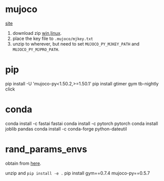 # mujoco
[site](https://www.roboti.us/index.html)
1. download zip [win](https://www.roboti.us/download/mjpro150_win64.zip),[linux](https://www.roboti.us/download/mjpro150_linux.zip).
2. place the key file to `.mujoco/mjkey.txt`
3. unzip to wherever, but need to set `MUJOCO_PY_MJKEY_PATH` and `MUJOCO_PY_MJPRO_PATH`.
# pip
pip install -U 'mujoco-py<1.50.2,>=1.50.1'
pip install gtimer gym tb-nightly click
# conda
conda install -c fastai fastai
conda install -c pytorch pytorch
conda install joblib pandas
conda install -c conda-forge python-dateutil

# rand_params_envs
obtain from [here](https://github.com/dennisl88/rand_param_envs).

unzip and `pip install -e .`
pip install gym==0.7.4 mujoco-py==0.5.7